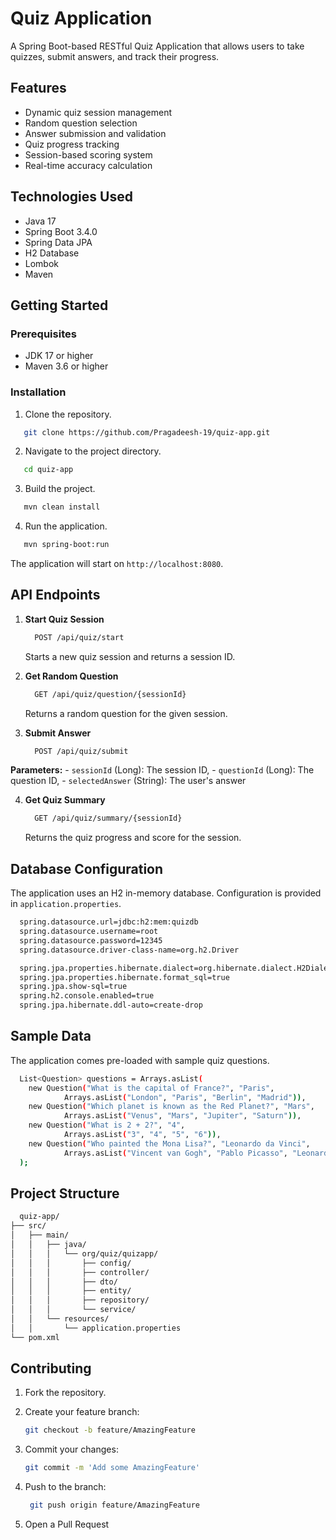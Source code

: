 # Quiz Application

A Spring Boot-based RESTful Quiz Application that allows users to take quizzes, submit answers, and track their progress.

## Features

- Dynamic quiz session management
- Random question selection
- Answer submission and validation
- Quiz progress tracking
- Session-based scoring system
- Real-time accuracy calculation

## Technologies Used

- Java 17
- Spring Boot 3.4.0
- Spring Data JPA
- H2 Database
- Lombok
- Maven

## Getting Started

### Prerequisites

- JDK 17 or higher
- Maven 3.6 or higher

### Installation

1. Clone the repository.
  ```bash
     git clone https://github.com/Pragadeesh-19/quiz-app.git
  ```

2. Navigate to the project directory.
  ```bash
     cd quiz-app
  ```
  
3. Build the project.
  ```bash
     mvn clean install
  ```

4. Run the application.
  ```bash
     mvn spring-boot:run
  ```

The application will start on `http://localhost:8080`.


## API Endpoints

1. **Start Quiz Session**
   ```bash
     POST /api/quiz/start
   ```
   Starts a new quiz session and returns a session ID.

2. **Get Random Question**
   ```bash
     GET /api/quiz/question/{sessionId}
   ```
   Returns a random question for the given session.

3. **Submit Answer**
   ```bash
     POST /api/quiz/submit
   ```
  **Parameters:**
     - `sessionId` (Long): The session ID,
     - `questionId` (Long): The question ID,
     - `selectedAnswer` (String): The user's answer

4. **Get Quiz Summary**
   ```bash
     GET /api/quiz/summary/{sessionId}
   ```
   Returns the quiz progress and score for the session.

## Database Configuration

The application uses an H2 in-memory database. Configuration is provided in `application.properties`.

```bash
  spring.datasource.url=jdbc:h2:mem:quizdb
  spring.datasource.username=root
  spring.datasource.password=12345
  spring.datasource.driver-class-name=org.h2.Driver

  spring.jpa.properties.hibernate.dialect=org.hibernate.dialect.H2Dialect
  spring.jpa.properties.hibernate.format_sql=true
  spring.jpa.show-sql=true
  spring.h2.console.enabled=true
  spring.jpa.hibernate.ddl-auto=create-drop
```

## Sample Data

The application comes pre-loaded with sample quiz questions.

```bash
  List<Question> questions = Arrays.asList(
    new Question("What is the capital of France?", "Paris",
            Arrays.asList("London", "Paris", "Berlin", "Madrid")),
    new Question("Which planet is known as the Red Planet?", "Mars",
            Arrays.asList("Venus", "Mars", "Jupiter", "Saturn")),
    new Question("What is 2 + 2?", "4",
            Arrays.asList("3", "4", "5", "6")),
    new Question("Who painted the Mona Lisa?", "Leonardo da Vinci",
            Arrays.asList("Vincent van Gogh", "Pablo Picasso", "Leonardo da Vinci", "Michelangelo"))
  );
```

## Project Structure

```bash
  quiz-app/
├── src/
│   ├── main/
│   │   ├── java/
│   │   │   └── org/quiz/quizapp/
│   │   │       ├── config/
│   │   │       ├── controller/
│   │   │       ├── dto/
│   │   │       ├── entity/
│   │   │       ├── repository/
│   │   │       └── service/
│   │   └── resources/
│   │       └── application.properties
└── pom.xml
```

## Contributing

1. Fork the repository.
   
2. Create your feature branch:  

    ```bash
   git checkout -b feature/AmazingFeature
   ```
    
3. Commit your changes:
   
   ```bash
   git commit -m 'Add some AmazingFeature'
   ```
   
4. Push to the branch:
   
   ```bash
    git push origin feature/AmazingFeature
   ```
   
6. Open a Pull Request
